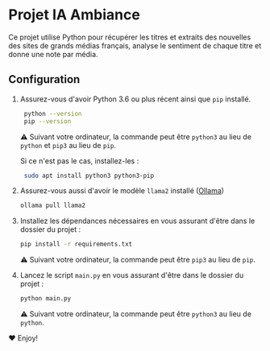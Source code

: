 # Projet IA Ambiance

Ce projet utilise Python pour récupérer les titres et extraits des nouvelles des sites de grands médias français,
analyse le sentiment de chaque titre et donne une note par média.

## Configuration

1. Assurez-vous d'avoir Python 3.6 ou plus récent ainsi que `pip` installé.
   ```bash
    python --version
    pip --version
   ```
   ⚠️ Suivant votre ordinateur, la commande peut être `python3` au lieu de `python` et `pip3` au lieu de `pip`.

   Si ce n'est pas le cas, installez-les :

   ```bash
    sudo apt install python3 python3-pip
    ```

2. Assurez-vous aussi d'avoir le modèle `llama2` installé ([Ollama](https://ollama.ai/))
   ```bash
   ollama pull llama2
   ```

3. Installez les dépendances nécessaires en vous assurant d'être dans le dossier du projet :

   ```bash
   pip install -r requirements.txt
    ```
   ⚠️ Suivant votre ordinateur, la commande peut être `pip3` au lieu de `pip`.


4. Lancez le script `main.py` en vous assurant d'être dans le dossier du projet :

   ```bash
   python main.py
   ```
   ⚠️ Suivant votre ordinateur, la commande peut être `python3` au lieu de `python`.

♥️ Enjoy!